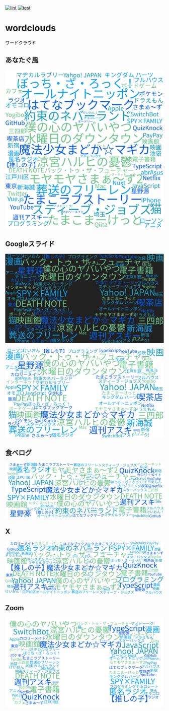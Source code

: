 [![lint](https://github.com/munierujp/wordcloud/actions/workflows/lint.yml/badge.svg)](https://github.com/munierujp/wordcloud/actions/workflows/lint.yml)
[![test](https://github.com/munierujp/wordcloud/actions/workflows/test.yml/badge.svg)](https://github.com/munierujp/wordcloud/actions/workflows/test.yml)

# wordclouds

ワードクラウド

## あなたぐ風

![anatag-like.png](data/anatag-like.png)

## Googleスライド

![google-slides-dark.png](data/google-slides-dark.png)

![google-slides-light.png](data/google-slides-light.png)

## 食べログ

![tabelog.jpg](data/tabelog.jpg)

## X

![x.png](data/x.png)

## Zoom

![zoom.png](data/zoom.png)
